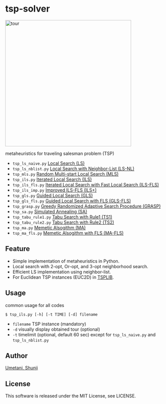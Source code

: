 # tsp-solver
<img width="400" alt="tour" src="https://user-images.githubusercontent.com/58223377/172106109-650e058f-1c5b-4371-b440-ce0869f07333.png">

metaheuristics for traveling salesman problem (TSP)
- `tsp_ls_naive.py` [Local Search (LS)](https://github.com/shunji-umetani/tsp-solver/blob/main/tsp_ls_naive.py)
- `tsp_ls_nblist.py` [Local Search with Neighbor-List (LS-NL)](https://github.com/shunji-umetani/tsp-solver/blob/main/tsp_ls_nblist.py)
- `tsp_mls.py` [Random Multi-start Local Search (MLS)](https://github.com/shunji-umetani/tsp-solver/blob/main/tsp_mls.py)
- `tsp_ils.py` [Iterated Local Search (ILS)](https://github.com/shunji-umetani/tsp-solver/blob/main/tsp_ils.py)
- `tsp_ils_fls.py` [Iterated Local Search with Fast Local Search (ILS-FLS)](https://github.com/shunji-umetani/tsp-solver/blob/main/tsp_ils_fls.py)
- `tsp_ils_imp.py` [Improved ILS-FLS (ILS+)](https://github.com/shunji-umetani/tsp-solver/blob/main/tsp_ils_imp.py)
- `tsp_gls.py` [Guided Local Search (GLS)](https://github.com/shunji-umetani/tsp-solver/blob/main/tsp_gls.py)
- `tsp_gls_fls.py` [Guided Local Search with FLS (GLS-FLS)](https://github.com/shunji-umetani/tsp-solver/blob/main/tsp_gls_fls.py)
- `tsp_grasp.py` [Greedy Randomized Adaptive Search Procedure (GRASP)](https://github.com/shunji-umetani/tsp-solver/blob/main/tsp_grasp.py)
- `tsp_sa.py` [Simulated Annealing (SA)](https://github.com/shunji-umetani/tsp-solver/blob/main/tsp_sa.py)
- `tsp_tabu_rule1.py` [Tabu Search with Rule1 (TS1)](https://github.com/shunji-umetani/tsp-solver/blob/main/tsp_tabu_rule1.py)
- `tsp_tabu_rule2.py` [Tabu Search with Rule2 (TS2)](https://github.com/shunji-umetani/tsp-solver/blob/main/tsp_tabu_rule2.py)
- `tsp_ma.py` [Memetic Alsogithm (MA)](https://github.com/shunji-umetani/tsp-solver/blob/main/tsp_ma.py)
- `tsp_ma_fls.py` [Memetic Alsogithm with FLS (MA-FLS)](https://github.com/shunji-umetani/tsp-solver/blob/main/tsp_ma_fls.py)

## Feature
- Simple implementation of metaheuristics in Python.
- Local search with 2-opt, Or-opt, and 3-opt neighborhood search.
- Efficient LS implementation using neighbor-list.
- For Euclidean TSP instances (EUC2D) in [TSPLIB](http://comopt.ifi.uni-heidelberg.de/software/TSPLIB95/).

## Usage
common usage for all codes
```
$ tsp_ils.py [-h] [-t TIME] [-d] filename
```
- `filename` TSP instance (mandatory)
- `-d` visually display obtained tour (optional)
- `-t` timelimit (optional, default 60 sec) except for `tsp_ls_naive.py` and `tsp_ls_nblist.py` 

## Author
[Umetani, Shunji](https://github.com/shunji-umetani)

## License
This software is released under the MIT License, see LICENSE.
